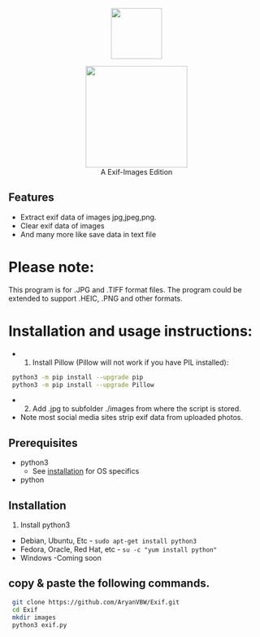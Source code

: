 
<p align="center">
<img src="https://github.com/AryanVBW/kali-Linux-Android/releases/download/1/removebackground.png" height="100">
</p>
<p align="center">
<img src="https://github.com/AryanVBW/Exif/releases/download/Exif/ExIF-Logo_BackgroundWhite.png" height="200"><br>
A Exif-Images Edition
</p>



## Features
- Extract exif data of images jpg,jpeg,png.
- Clear exif data of images 
- And many more like save data in text file
# Please note: 
 This program is for .JPG and .TIFF format files. The program could be extended to support .HEIC, .PNG and other formats.
# Installation and usage instructions:
- 1. Install Pillow (Pillow will not work if you have PIL installed):
 ```bash 
  python3 -m pip install --upgrade pip
  python3 -m pip install --upgrade Pillow
 ```
- 2. Add .jpg to subfolder ./images from where the script is stored. 
- Note most social media sites strip exif data from uploaded photos.
## Prerequisites 
 - python3
    - See [installation](#Installation) for OS specifics
 - python

## Installation 
1. Install python3
 - Debian, Ubuntu, Etc
        - `sudo apt-get install python3`
 - Fedora, Oracle, Red Hat, etc
        -  `su -c "yum install python"`
 - Windows 
      -Coming soon
## copy & paste the  following commands.
```bash
 git clone https://github.com/AryanVBW/Exif.git
 cd Exif
 mkdir images
 python3 exif.py
```
